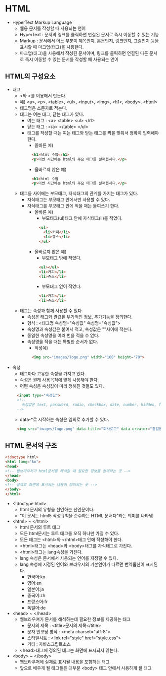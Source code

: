 # HTML
- HyperText Markup Language
  + 웹용 문서를 작성할 때 사용되는 언어
  + HyperText : 문서의 링크를 클릭하면 연결된 문서로 즉시 이동할 수 있는 기능
  + Markup : 문서에서 어느 부분이 제목인지, 본문인지, 링크인지, 그림인지 등을 표시할 때 마크업(태그)을 사용한다.
  + 마크업(태그)을 사용해서 작성된 문서이며, 링크를 클릭하면 연결된 다른 문서로 즉시 이동할 수 있는 문서를 작성할 때 사용되는 언어

## HTML의 구성요소
- 태그
  + &lt;와 &gt;를 이용해서 만든다.
  + 예) &lt;a&gt;, &lt;p&gt;, &lt;table&gt;, &lt;ul&gt;, &lt;input&gt;, &lt;img&gt;, &lt;h1&gt;, &lt;body&gt;, &lt;html&gt;		
  + 태그명은 소문자로 적는다.
  + 태그는 여는 태그, 닫는 태그가 있다.
    * 여는 태그 : &lt;a&gt; &lt;table&gt; &lt;ul&gt; &lt;h1&gt;
    * 닫는 태그 : &lt;/a&gt; &lt;/table&gt; &lt;/ul&gt;
    * 태그를 작성할 때는 여는 태그와 닫는 태그를 짝을 맞춰서 정확히 입력해야 한다.
      - 올바른 예)
      ```html
        <h1>html 수업</h1>
        <p>이번 시간에는 html의 주요 태그를 살펴봅시다.</p>
      ```
      - 올바르지 않은 예)
      ```html
        <h1>html 수업
        <p>이번 시간에는 html의 주요 태그를 살펴봅시다.</p>
      ```
  + 태그들 사이에는 부모태그, 자식태그의 관계를 가지는 태그가 있다.
    * 자식태그는 부모태그 안에서만 사용할 수 있다.
    * 자식태그를 부모태그 안에 적을 때는 들여쓰기 한다.
      - 올바른 예) 
        + 부모태그(ul)태그 안에 자식태그(li)를 적었다.
        ```html
          <ul>
            <li>커피</li>
            <li>쥬스</li>
          </ul>
        ```
      - 올바르지 않은 예)
        + 부모태그 밖에 적었다.
        ```html
          <ul></ul>
          <li>커피</li>
          <li>쥬스</li>
        ```
        * 부모태그 없이 적었다.
        ```html
          <li>커피</li>
          <li>쥬스</li>
        ```
  + 태그는 속성과 함께 사용할 수 있다.
    * 속성은 태그와 관련된 부가적인 정보, 추가기능을 정의한다.
    * 형식 : &lt;태그명 속성명="속성값" 속성명="속성값"&gt;
    * 속성명과 속성값은 붙여서 적고, 속성값은 ""사이에 적는다.
    * 동일한 속성명을 여러 번을 적을 수 없다.
    * 속성명을 적을 때는 특별한 순서가 없다.
      + 작성예) 
      ```html
        <img src="images/logo.png" width="160" height="70">
      ```
- 속성
  + 태그마다 고유한 속성을 가지고 있다.
  + 속성은 원래 사용목적에 맞게 사용해야 한다.
  + 어떤 속성은 속성값이 미리 정해진 것들도 있다.
  ```html
    <input type="속성값">
    <!--
      속성값은 text, password, radio, checkbox, date, number, hidden, file, button, submit, reset ...
    -->
  ```
  + data-*로 시작하는 속성은 임의로 추가할 수 있다.
  ```html
    <img src="images/logo.png" data-title="회사로고" data-creator="홍길동" data-pubdate="2019-10-31">
  ```
  
## HTML 문서의 구조
```html
<!doctype html>
<html lang="ko">
<head>
<!-- 웹브라우저가 html문서를 해석할 때 필요한 정보를 정의하는 곳 -->
</head>
<body>
<!-- 실제로 화면에 표시되는 내용이 정의되는 곳 -->
</body>
</html>	
```

- &lt;!doctype html&gt;
  + html 문서의 유형을 선언하는 선언문이다.
  + "이 문서는 html5 작성규칙을 준수하는 HTML 문서다"라는 의미를 나타냄
- &lt;html&gt; ~ &lt;/html&gt;
  + html 문서의 루트 태그
  + 모든 html문서는 루트 태그를 오직 하나만 가질 수 있다. 	
  + 모든 태그는 &lt;html&gt;와 &lt;/html&gt;태그 안에 작성해야 한다.
  + &lt;html&gt;태그는  &lt;head&gt;와  &lt;body&gt;태그를 자식태그로 가진다.
  + &lt;html&gt;태그는 lang속성을 가진다.
  + lang 속성은 문서에서 사용되는 언어를 지정할 수 있다.
  + lang 속성에 지정된 언어와 브라우저의 기본언어가 다르면 번역옵션이 표시된다.
    * 한국어:ko
    * 영어:en
    * 일본어:ja
    * 중국어:zh
    * 프랑스어:fr
    * 독일어:de
- &lt;head&gt; ~ &lt;/head&gt;
  + 웹브라우져가 문서를 해석하는데 필요한 정보를 제공하는 태그
    * 문서의 제목 : &lt;title&gt;문서의 제목&lt;/title&gt;
    * 문자 인코딩 방식 : &lt;meta charset="utf-8"&gt;
    * 스타일시트 : &lt;link rel="style" href="style.css"&gt;
    * 기타 : 자바스크립트소스
  + &lt;head&gt;태그에 정의된 태그는 화면에 표시되지 않는다.
- &lt;body&gt; ~ &lt;/body&gt;
  + 웹브라우저에 실제로 표시될 내용을 포함하는 태그
  + 앞으로 배우게 될 태그들은 대부분 &lt;body&gt; 태그 안에서 사용하게 될 태그
